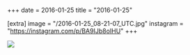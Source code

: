 +++
date = 2016-01-25
title = "2016-01-25"

[extra]
image = "/2016-01-25_08-21-07_UTC.jpg"
instagram = "https://instagram.com/p/BA9IJb8oIHU"
+++

<img src="/2016-01-25_08-21-07_UTC.jpg" />
